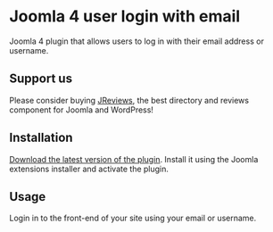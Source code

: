 # Joomla 4 user login with email

Joomla 4 plugin that allows users to log in with their email address or username.

## Support us

Please consider buying [JReviews](https://www.jreviews.com), the best directory and reviews component for Joomla and WordPress!

## Installation

[Download the latest version of the plugin](https://github.com/jreviews/plg_loginwithemail/releases/latest). Install it using the Joomla extensions installer and activate the plugin.

## Usage

Login in to the front-end of your site using your email or username.